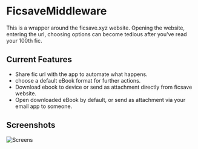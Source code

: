 # FicsaveMiddleware

This is a wrapper around the ficsave.xyz website. 
Opening the website, entering the url, choosing options can become tedious after you've read your 100th fic.


## Current Features
* Share fic url with the app to automate what happens.
* choose a default eBook format for further actions.
* Download ebook to device or send as attachment directly from ficsave website.
* Open downloaded eBook by default, or send as attachment via your email app to someone.

## Screenshots

![Screens](https://github.com/xRahul/FicsaveMiddleware/raw/master/Screenshots/screens.jpg) 
